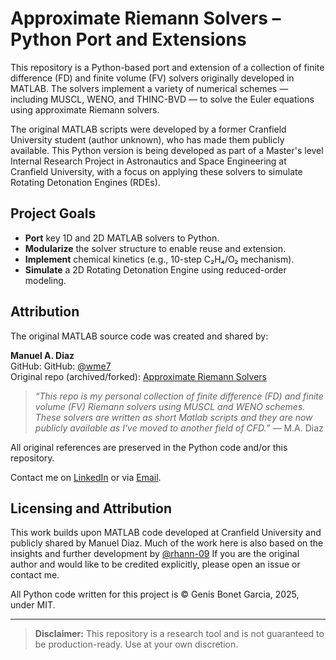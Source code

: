 # Approximate Riemann Solvers – Python Port and Extensions

This repository is a Python-based port and extension of a collection of finite difference (FD) and finite volume (FV) solvers originally developed in MATLAB. The solvers implement a variety of numerical schemes — including MUSCL, WENO, and THINC-BVD — to solve the Euler equations using approximate Riemann solvers.

The original MATLAB scripts were developed by a former Cranfield University student (author unknown), who has made them publicly available. This Python version is being developed as part of a Master's level Internal Research Project in Astronautics and Space Engineering at Cranfield University, with a focus on applying these solvers to simulate Rotating Detonation Engines (RDEs).

## Project Goals

- **Port** key 1D and 2D MATLAB solvers to Python.
- **Modularize** the solver structure to enable reuse and extension.
- **Implement** chemical kinetics (e.g., 10-step C₂H₄/O₂ mechanism).
- **Simulate** a 2D Rotating Detonation Engine using reduced-order modeling.

## Attribution

The original MATLAB source code was created and shared by:

**Manuel A. Diaz**  
GitHub: GitHub: [@wme7](https://github.com/wme7)  
Original repo (archived/forked): [Approximate Riemann Solvers](https://github.com/wme7/ApproximateRiemannSolvers)

> *“This repo is my personal collection of finite difference (FD) and finite volume (FV) Riemann solvers using MUSCL and WENO schemes. These solvers are written as short Matlab scripts and they are now publicly available as I've moved to another field of CFD.”* — M.A. Diaz

All original references are preserved in the Python code and/or this repository.

Contact me on [LinkedIn](https://www.linkedin.com/in/genis-bg/) or via [Email](mailto:gbonetgarcia@gmail.com).

## Licensing and Attribution

This work builds upon MATLAB code developed at Cranfield University and publicly shared by Manuel Diaz. Much of the work here is also based on the insights and further development by [@rhann-09](https://github.com/rhann-09) If you are the original author and would like to be credited explicitly, please open an issue or contact me.

All Python code written for this project is © Genis Bonet Garcia, 2025, under MIT.

---

> **Disclaimer:** This repository is a research tool and is not guaranteed to be production-ready. Use at your own discretion.

